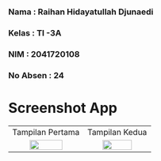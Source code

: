 ### **Nama**      : Raihan Hidayatullah Djunaedi
### **Kelas**     : TI -3A
### **NIM**       : 2041720108
### **No Absen**  : 24
# 

# Screenshot App

<table>
  <tr align="center">
    <td>Tampilan Pertama</td>
    <td>Tampilan Kedua</td>
  </tr>
  <tr align="center">
    <td><img src="https://user-images.githubusercontent.com/95725937/199286982-3dfe4dc3-11d7-48eb-a9bc-0f55be7da400.jpg" width=70% height=70%></td>
    <td><img src="https://user-images.githubusercontent.com/95725937/199288240-3222295c-ba93-406a-b55b-87bd356e6dd3.jpg" width=70% height=70%></td>
  </tr>
 </table>
